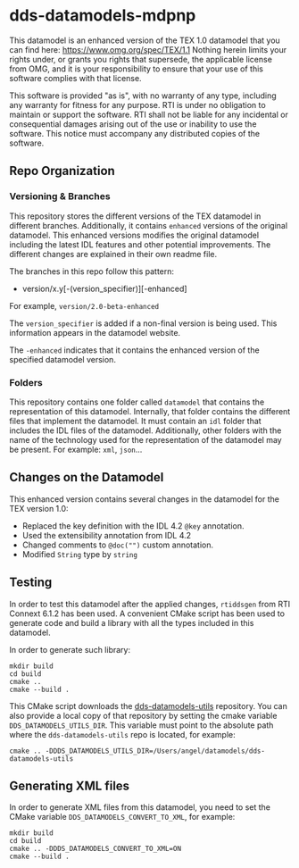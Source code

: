 # dds-datamodels-mdpnp

This datamodel is an enhanced version of the TEX 1.0 datamodel that you can
find here: https://www.omg.org/spec/TEX/1.1
Nothing herein limits your rights under, or grants you rights that supersede,
the applicable license from OMG, and it is your responsibility to ensure that
your use of this software complies with that license.

This software is provided "as is", with no warranty of any type, including any
warranty for fitness for any purpose. RTI is under no obligation to maintain or
support the software. RTI shall not be liable for any incidental or
consequential damages arising out of the use or inability to use the software.
This notice must accompany any distributed copies of the software.


## Repo Organization

### Versioning & Branches

This repository stores the different versions of the TEX datamodel in
different branches. Additionally, it contains `enhanced` versions of the
original datamodel. This enhanced versions modifies the original datamodel
including the latest IDL features and other potential improvements. The
different changes are explained in their own readme file.

The branches in this repo follow this pattern:

 - version/x.y\[-(version_specifier)\]\[-enhanced\]


For example, `version/2.0-beta-enhanced`

The `version_specifier` is added if a non-final version is being used. This
information appears in the datamodel website.

The `-enhanced` indicates that it contains the enhanced version of the specified
datamodel version.

### Folders

This repository contains one folder called `datamodel` that contains the
representation of this datamodel. Internally, that folder contains the different
files that implement the datamodel. It must contain an `idl` folder that
includes the IDL files of the datamodel. Additionally, other folders with the
name of the technology used for the representation of the datamodel may be
present. For example: `xml`, `json`...

## Changes on the Datamodel

This enhanced version contains several changes in the datamodel for the TEX
version 1.0:

 - Replaced the key definition with the IDL 4.2 `@key` annotation.
 - Used the extensibility annotation from IDL 4.2
 - Changed comments to `@doc("")` custom annotation.
 - Modified `String` type by `string`

## Testing

In order to test this datamodel after the applied changes, `rtiddsgen` from
RTI Connext 6.1.2 has been used. A convenient CMake script has been used to
generate code and build a library with all the types included in this datamodel.

In order to generate such library:
```
mkdir build
cd build
cmake ..
cmake --build .
```

This CMake script downloads the
[dds-datamodels-utils](https://github.com/rticommunity/dds-datamodels-utils)
repository. You can also provide a local copy of that repository by setting the
cmake variable `DDS_DATAMODELS_UTILS_DIR`. This variable must point to the
absolute path where the `dds-datamodels-utils` repo is located, for example:

```
cmake .. -DDDS_DATAMODELS_UTILS_DIR=/Users/angel/datamodels/dds-datamodels-utils
```

## Generating XML files

In order to generate XML files from this datamodel, you need to set the CMake
variable `DDS_DATAMODELS_CONVERT_TO_XML`, for example:
```
mkdir build
cd build
cmake .. -DDDS_DATAMODELS_CONVERT_TO_XML=ON
cmake --build .
```
